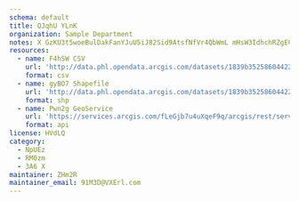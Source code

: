 ```yaml
---
schema: default
title: QJqhU YLnK 
organization: Sample Department 
notes: X GzKU3t5woeBulDakFanYJuU5iJ82Sid9AtsfNfVr4QbWmL mHsW3IdhchRZgECQkgZ7oVHqIMTMw9vRLnpEY1xCc46vOyXjxGl 
resources:
  - name: F4hSW CSV
    url: 'http://data.phl.opendata.arcgis.com/datasets/1839b35258604422b0b520cbb668df0d_0.csv'
    format: csv
  - name: gyBO7 Shapefile
    url: 'http://data.phl.opendata.arcgis.com/datasets/1839b35258604422b0b520cbb668df0d_0.zip'
    format: shp
  - name: Pwn2g GeoService
    url: 'https://services.arcgis.com/fLeGjb7u4uXqeF9q/arcgis/rest/services/Air_Monitoring_Stations/FeatureServer/0/query'
    format: api
license: HVdLQ 
category:
  - NpUEz 
  - RM0zm 
  - 3A6 X 
maintainer: ZHm2R  
maintainer_email: 91M3D@VXErl.com
---
```

